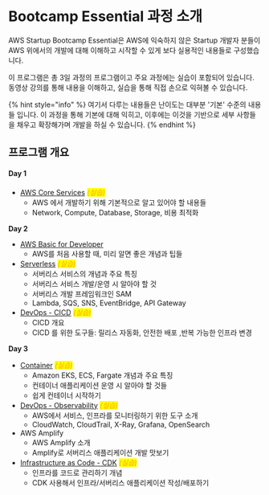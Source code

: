 # Bootcamp Essential 과정 소개

AWS Startup Bootcamp Essential은 AWS에 익숙하지 않은 Startup 개발자 분들이 AWS 위에서의 개발에 대해 이해하고 시작할 수 있게 보다 실용적인 내용들로 구성했습니다.

이 프로그램은 총 3일 과정의 프로그램이고 주요 과정에는 실습이 포함되어 있습니다. 동영상 강의를 통해 내용을 이해하고, 실습을 통해 직접 손으로 익혀볼 수 있습니다.

{% hint style="info" %}
여기서 다루는 내용들은 난이도는 대부분 '기본' 수준의 내용들 입니다. 이 과정을 통해 기본에 대해 익히고, 이후에는 이것을 기반으로 세부 사항들을 채우고 확장해가며 개발을 하실 수 있습니다.
{% endhint %}

## 프로그램 개요&#x20;

#### Day 1

* [AWS Core Services](aws.md) _<mark style="color:orange;">(실습)</mark>_
  * AWS 에서 개발하기 위해 기본적으로 알고 있어야 할 내용들
  * Network, Compute, Database, Storage, 비용 최적화

**Day 2**

* [AWS Basic for Developer](aws-basics-for-developers.md)
  * AWS를 처음 사용할 때, 미리 알면 좋은 개념과 팁들
* [Serverless](serverless.md) _<mark style="color:orange;">(실습)</mark>_
  * 서버리스 서비스의 개념과 주요 특징
  * 서버리스 서비스 개발/운영 시 알아야 할 것
  * 서버리스 개발 프레임워크인 SAM
  * Lambda, SQS, SNS, EventBridge, API Gateway
* [DevOps - CICD](devops-cicd.md) _<mark style="color:orange;">(실습)</mark>_
  * CICD 개요
  * CICD 를 위한 도구들: 릴리스 자동화, 안전한 배포 ,반복 가능한 인프라 변경

**Day 3**

* [Container](container.md) _<mark style="color:orange;">(실습)</mark>_
  * Amazon EKS, ECS, Fargate 개념과 주요 특징
  * 컨테이너 애플리케이션 운영 시 알아야 할 것들
  * 쉽게 컨테이너 시작하기
* [DevOps - Observability](devops-observability.md) _<mark style="color:orange;">(실습)</mark>_
  * AWS에서 서비스, 인프라를 모니터링하기 위한 도구 소개
  * CloudWatch, CloudTrail, X-Ray, Grafana, OpenSearch
* AWS Amplify
  * AWS Amplify 소개
  * Amplify로 서버리스 애플리케이션 개발 맛보기
* [Infrastructure as Code - CDK](infrastructure-as-code-cdk.md) _<mark style="color:orange;">(실습)</mark>_
  * 인프라를 코드로 관리하기 개념
  * CDK 사용해서 인프라/서버리스 애플리케이션 작성/배포하기



